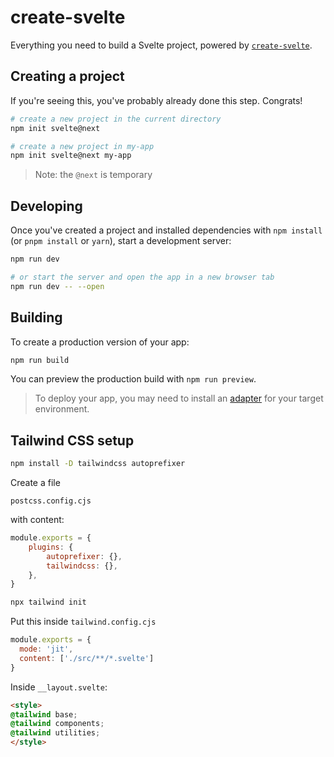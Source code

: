# create-svelte

Everything you need to build a Svelte project, powered by [`create-svelte`](https://github.com/sveltejs/kit/tree/master/packages/create-svelte).

## Creating a project

If you're seeing this, you've probably already done this step. Congrats!

```bash
# create a new project in the current directory
npm init svelte@next

# create a new project in my-app
npm init svelte@next my-app
```

> Note: the `@next` is temporary

## Developing

Once you've created a project and installed dependencies with `npm install` (or `pnpm install` or `yarn`), start a development server:

```bash
npm run dev

# or start the server and open the app in a new browser tab
npm run dev -- --open
```

## Building

To create a production version of your app:

```bash
npm run build
```

You can preview the production build with `npm run preview`.

> To deploy your app, you may need to install an [adapter](https://kit.svelte.dev/docs/adapters) for your target environment.

## Tailwind CSS setup

```bash
npm install -D tailwindcss autoprefixer
```

Create a file

`postcss.config.cjs`

with content:

```js
module.exports = {
    plugins: {
        autoprefixer: {},
        tailwindcss: {},
    },
}
```

```bash
npx tailwind init
```

Put this inside `tailwind.config.cjs`

```js
module.exports = {
  mode: 'jit',
  content: ['./src/**/*.svelte']
}
```

Inside `__layout.svelte`:

```html
<style>
@tailwind base;
@tailwind components;
@tailwind utilities;
</style>
```

